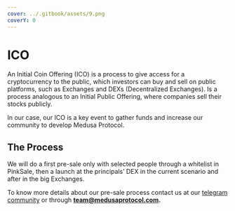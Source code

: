 ```yaml
---
cover: ../.gitbook/assets/9.png
coverY: 0
---
```


# ICO

An Initial Coin Offering (ICO) is a process to give access for a cryptocurrency to the public, which investors can buy and sell on public platforms, such as Exchanges and DEXs (Decentralized Exchanges). Is a process analogous to an Initial Public Offering, where companies sell their stocks publicly.

In our case, our ICO is a key event to gather funds and increase our community to develop Medusa Protocol.

## The Process

We will do a first pre-sale only with selected people through a whitelist in PinkSale, then a launch at the principals’ DEX in the current scenario and after in the big Exchanges.

To know more details about our pre-sale process contact us at our [telegram community](https://t.me/medusaprotocol) or through **team@medusaprotocol.com.**
